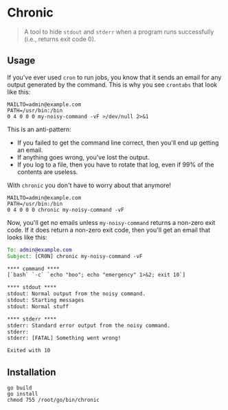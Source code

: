 # Chronic

> A tool to hide `stdout` and `stderr` when a program runs successfully (i.e., returns exit code 0).

## Usage

If you've ever used `cron` to run jobs, you know that it sends an email for any output generated by the command. This is why you see `crontabs` that look like this:

```crontab
MAILTO=admin@example.com
PATH=/usr/bin:/bin
0 4 0 0 0 my-noisy-command -vF >/dev/null 2>&1
```

This is an anti-pattern:

-   If you failed to get the command line correct, then you'll end up getting an email.
-   If anything goes wrong, you've lost the output.
-   If you log to a file, then you have to rotate that log, even if 99% of the contents are useless.

With `chronic` you don't have to worry about that anymore!

```crontab
MAILTO=admin@example.com
PATH=/usr/bin:/bin
0 4 0 0 0 chronic my-noisy-command -vF
```

Now, you'll get no emails unless `my-noisy-command` returns a non-zero exit code. If it does return a non-zero exit code, then you'll get an email that looks like this:

```email
To: admin@example.com
Subject: [CRON] chronic my-noisy-command -vF

**** command ****
[`bash` `-c` `echo "boo"; echo "emergency" 1>&2; exit 10`]

**** stdout ****
stdout: Normal output from the noisy command.
stdout: Starting messages
stdout: Normal stuff

**** stderr ****
stderr: Standard error output from the noisy command.
stderr:
stderr: [FATAL] Something went wrong!

Exited with 10
```

## Installation

```
go build
go install
chmod 755 /root/go/bin/chronic
```
